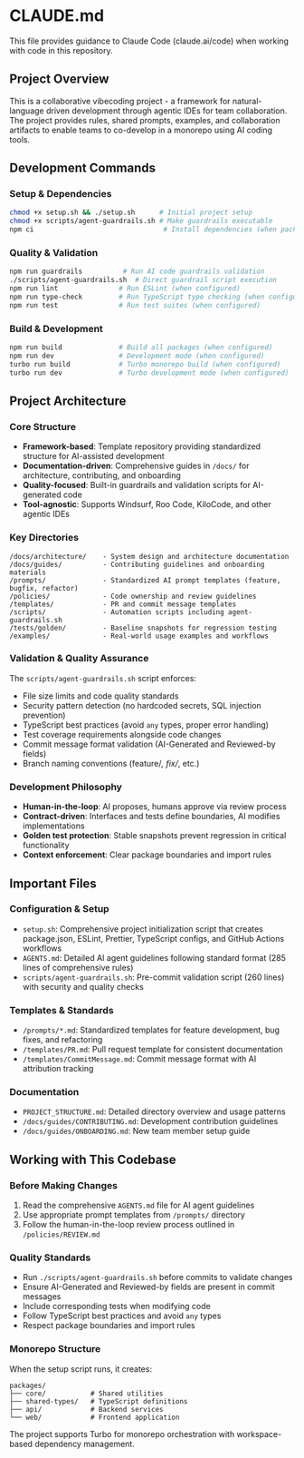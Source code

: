# CLAUDE.md

This file provides guidance to Claude Code (claude.ai/code) when working with code in this repository.

## Project Overview

This is a collaborative vibecoding project - a framework for natural-language driven development through agentic IDEs for team collaboration. The project provides rules, shared prompts, examples, and collaboration artifacts to enable teams to co-develop in a monorepo using AI coding tools.

## Development Commands

### Setup & Dependencies

```bash
chmod +x setup.sh && ./setup.sh      # Initial project setup
chmod +x scripts/agent-guardrails.sh # Make guardrails executable
npm ci                                # Install dependencies (when package.json exists)
```

### Quality & Validation

```bash
npm run guardrails          # Run AI code guardrails validation
./scripts/agent-guardrails.sh  # Direct guardrail script execution
npm run lint               # Run ESLint (when configured)
npm run type-check         # Run TypeScript type checking (when configured)
npm run test               # Run test suites (when configured)
```

### Build & Development

```bash
npm run build              # Build all packages (when configured)
npm run dev                # Development mode (when configured)
turbo run build            # Turbo monorepo build (when configured)
turbo run dev              # Turbo development mode (when configured)
```

## Project Architecture

### Core Structure

- **Framework-based**: Template repository providing standardized structure for AI-assisted development
- **Documentation-driven**: Comprehensive guides in `/docs/` for architecture, contributing, and onboarding
- **Quality-focused**: Built-in guardrails and validation scripts for AI-generated code
- **Tool-agnostic**: Supports Windsurf, Roo Code, KiloCode, and other agentic IDEs

### Key Directories

```
/docs/architecture/    - System design and architecture documentation
/docs/guides/          - Contributing guidelines and onboarding materials  
/prompts/              - Standardized AI prompt templates (feature, bugfix, refactor)
/policies/             - Code ownership and review guidelines
/templates/            - PR and commit message templates
/scripts/              - Automation scripts including agent-guardrails.sh
/tests/golden/         - Baseline snapshots for regression testing
/examples/             - Real-world usage examples and workflows
```

### Validation & Quality Assurance

The `scripts/agent-guardrails.sh` script enforces:

- File size limits and code quality standards
- Security pattern detection (no hardcoded secrets, SQL injection prevention)
- TypeScript best practices (avoid `any` types, proper error handling)
- Test coverage requirements alongside code changes
- Commit message format validation (AI-Generated and Reviewed-by fields)
- Branch naming conventions (feature/*, fix/*, etc.)

### Development Philosophy

- **Human-in-the-loop**: AI proposes, humans approve via review process
- **Contract-driven**: Interfaces and tests define boundaries, AI modifies implementations
- **Golden test protection**: Stable snapshots prevent regression in critical functionality
- **Context enforcement**: Clear package boundaries and import rules

## Important Files

### Configuration & Setup

- `setup.sh`: Comprehensive project initialization script that creates package.json, ESLint, Prettier, TypeScript configs, and GitHub Actions workflows
- `AGENTS.md`: Detailed AI agent guidelines following standard format (285 lines of comprehensive rules)
- `scripts/agent-guardrails.sh`: Pre-commit validation script (260 lines) with security and quality checks

### Templates & Standards  

- `/prompts/*.md`: Standardized templates for feature development, bug fixes, and refactoring
- `/templates/PR.md`: Pull request template for consistent documentation
- `/templates/CommitMessage.md`: Commit message format with AI attribution tracking

### Documentation

- `PROJECT_STRUCTURE.md`: Detailed directory overview and usage patterns
- `/docs/guides/CONTRIBUTING.md`: Development contribution guidelines
- `/docs/guides/ONBOARDING.md`: New team member setup guide

## Working with This Codebase

### Before Making Changes

1. Read the comprehensive `AGENTS.md` file for AI agent guidelines
2. Use appropriate prompt templates from `/prompts/` directory
3. Follow the human-in-the-loop review process outlined in `/policies/REVIEW.md`

### Quality Standards

- Run `./scripts/agent-guardrails.sh` before commits to validate changes
- Ensure AI-Generated and Reviewed-by fields are present in commit messages  
- Include corresponding tests when modifying code
- Follow TypeScript best practices and avoid `any` types
- Respect package boundaries and import rules

### Monorepo Structure

When the setup script runs, it creates:

```
packages/
├── core/           # Shared utilities
├── shared-types/   # TypeScript definitions  
├── api/            # Backend services
└── web/            # Frontend application
```

The project supports Turbo for monorepo orchestration with workspace-based dependency management.
